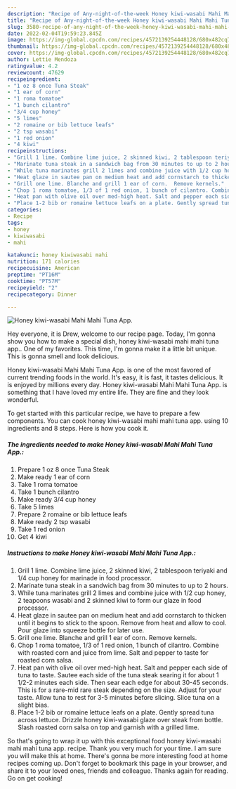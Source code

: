 ```yaml
---
description: "Recipe of Any-night-of-the-week Honey kiwi-wasabi Mahi Mahi Tuna App."
title: "Recipe of Any-night-of-the-week Honey kiwi-wasabi Mahi Mahi Tuna App."
slug: 3580-recipe-of-any-night-of-the-week-honey-kiwi-wasabi-mahi-mahi-tuna-app
date: 2022-02-04T19:59:23.845Z
image: https://img-global.cpcdn.com/recipes/4572139254448128/680x482cq70/honey-kiwi-wasabi-mahi-mahi-tuna-app-recipe-main-photo.jpg
thumbnail: https://img-global.cpcdn.com/recipes/4572139254448128/680x482cq70/honey-kiwi-wasabi-mahi-mahi-tuna-app-recipe-main-photo.jpg
cover: https://img-global.cpcdn.com/recipes/4572139254448128/680x482cq70/honey-kiwi-wasabi-mahi-mahi-tuna-app-recipe-main-photo.jpg
author: Lettie Mendoza
ratingvalue: 4.2
reviewcount: 47629
recipeingredient:
- "1 oz 8 once Tuna Steak"
- "1 ear of corn"
- "1 roma tomatoe"
- "1 bunch cilantro"
- "3/4 cup honey"
- "5 limes"
- "2 romaine or bib lettuce leafs"
- "2 tsp wasabi"
- "1 red onion"
- "4 kiwi"
recipeinstructions:
- "Grill 1 lime. Combine lime juice, 2 skinned kiwi, 2 tablespoon teriyaki and 1/4 cup honey for marinade in food processor."
- "Marinate tuna steak in a sandwich bag from 30 minutes to up to 2 hours."
- "While tuna marinates grill 2 limes and combine juice with 1/2 cup honey, 2 teapoons wasabi and 2 skinned kiwi to form our glaze in food processor."
- "Heat glaze in sautee pan on medium heat and add cornstarch to thicken until it begins to stick to the spoon. Remove from heat and allow to cool. Pour glaze into squeeze bottle for later use."
- "Grill one lime. Blanche and grill 1 ear of corn.  Remove kernels."
- "Chop 1 roma tomatoe, 1/3 of 1 red onion, 1 bunch of cilantro. Combine with roasted corn and juice from lime. Salt and pepper to taste for roasted corn salsa."
- "Heat pan with olive oil over med-high heat. Salt and pepper each side of tuna to taste. Sautee each side of the tuna steak searing it for about 1 1/2-2 minutes each side. Then sear each edge for about 30-45 seconds. This is for a rare-mid rare steak depending on the size. Adjust for your taste. Allow tuna to rest for 3-5 minutes before slicing. Slice tuna on a slight bias."
- "Place 1-2 bib or romaine lettuce leafs on a plate. Gently spread tuna across lettuce. Drizzle honey kiwi-wasabi glaze over steak from bottle. Slash roasted corn salsa on top and garnish with a grilled lime."
categories:
- Recipe
tags:
- honey
- kiwiwasabi
- mahi

katakunci: honey kiwiwasabi mahi 
nutrition: 171 calories
recipecuisine: American
preptime: "PT16M"
cooktime: "PT57M"
recipeyield: "2"
recipecategory: Dinner

---
```



![Honey kiwi-wasabi Mahi Mahi Tuna App.](https://img-global.cpcdn.com/recipes/4572139254448128/680x482cq70/honey-kiwi-wasabi-mahi-mahi-tuna-app-recipe-main-photo.jpg)

Hey everyone, it is Drew, welcome to our recipe page. Today, I'm gonna show you how to make a special dish, honey kiwi-wasabi mahi mahi tuna app.. One of my favorites. This time, I'm gonna make it a little bit unique. This is gonna smell and look delicious.



Honey kiwi-wasabi Mahi Mahi Tuna App. is one of the most favored of current trending foods in the world. It's easy, it is fast, it tastes delicious. It is enjoyed by millions every day. Honey kiwi-wasabi Mahi Mahi Tuna App. is something that I have loved my entire life. They are fine and they look wonderful.


To get started with this particular recipe, we have to prepare a few components. You can cook honey kiwi-wasabi mahi mahi tuna app. using 10 ingredients and 8 steps. Here is how you cook it.

<!--inarticleads1-->

##### The ingredients needed to make Honey kiwi-wasabi Mahi Mahi Tuna App.:

1. Prepare 1 oz 8 once Tuna Steak
1. Make ready 1 ear of corn
1. Take 1 roma tomatoe
1. Take 1 bunch cilantro
1. Make ready 3/4 cup honey
1. Take 5 limes
1. Prepare 2 romaine or bib lettuce leafs
1. Make ready 2 tsp wasabi
1. Take 1 red onion
1. Get 4 kiwi




<!--inarticleads2-->

##### Instructions to make Honey kiwi-wasabi Mahi Mahi Tuna App.:

1. Grill 1 lime. Combine lime juice, 2 skinned kiwi, 2 tablespoon teriyaki and 1/4 cup honey for marinade in food processor.
1. Marinate tuna steak in a sandwich bag from 30 minutes to up to 2 hours.
1. While tuna marinates grill 2 limes and combine juice with 1/2 cup honey, 2 teapoons wasabi and 2 skinned kiwi to form our glaze in food processor.
1. Heat glaze in sautee pan on medium heat and add cornstarch to thicken until it begins to stick to the spoon. Remove from heat and allow to cool. Pour glaze into squeeze bottle for later use.
1. Grill one lime. Blanche and grill 1 ear of corn.  Remove kernels.
1. Chop 1 roma tomatoe, 1/3 of 1 red onion, 1 bunch of cilantro. Combine with roasted corn and juice from lime. Salt and pepper to taste for roasted corn salsa.
1. Heat pan with olive oil over med-high heat. Salt and pepper each side of tuna to taste. Sautee each side of the tuna steak searing it for about 1 1/2-2 minutes each side. Then sear each edge for about 30-45 seconds. This is for a rare-mid rare steak depending on the size. Adjust for your taste. Allow tuna to rest for 3-5 minutes before slicing. Slice tuna on a slight bias.
1. Place 1-2 bib or romaine lettuce leafs on a plate. Gently spread tuna across lettuce. Drizzle honey kiwi-wasabi glaze over steak from bottle. Slash roasted corn salsa on top and garnish with a grilled lime.




So that's going to wrap it up with this exceptional food honey kiwi-wasabi mahi mahi tuna app. recipe. Thank you very much for your time. I am sure you will make this at home. There's gonna be more interesting food at home recipes coming up. Don't forget to bookmark this page in your browser, and share it to your loved ones, friends and colleague. Thanks again for reading. Go on get cooking!
